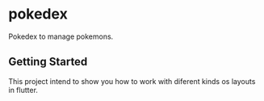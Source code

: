 # pokedex

Pokedex to manage pokemons.

## Getting Started

This project intend to show you how to work with diferent kinds os layouts in flutter.